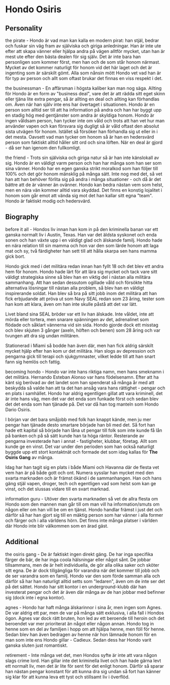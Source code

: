 # Hondo Osiris

## Personality

the pirate -
Hondo är vad man kan kalla en modern pirat: han stjäl, bedrar och fuskar sin väg fram av själviska och giriga anledningar. Han är inte ute efter att skapa vänner eller hjälpa andra på vägen alltför mycket, utan han är mest ute efter den bästa dealen för sig själv. Det är inte bara han personligen som kommer först, men han och de som står honom närmast. Mycket av det kommer naturligt för honom vid det här laget och det är ingenting som är särskilt gömt. Alla som nånsin mött Hondo vet vad han är för typ av person och allt som oftast brukar det finnas en viss respekt i det.

the businessman -
En affärsman i högsta kaliber kan man nog säga. Allting för Hondo är en form av "business deal", vare det är att rädda sitt eget skinn eller tjäna lite extra pengar, så är allting en deal och allting kan förhandlas om. Även när han själv inte ens har övertaget i situationen. Hondo är en person som alltid ser till att ha information på andra och han har byggt upp en stadig hög med gentjänster som andra är skyldiga honom. Hondo är ingen våldsam person, han tycker inte om våld och trots att han vet hur man använder vapen och kan försvara sig dugligt så är våld oftast den absolut sista utvägen för honom. Istället så försöker han förhandla sig ut eller in i det mesta. Oavsett vad man tycker om honom så är han en hedersvärd person som faktiskt alltid håller sitt ord och sina löften. När en deal är gjord - då ser han igenom den fullkomligt.

the friend -
Trots sin själviska och giriga natur så är han inte känslokall av sig. Hondo är en väldigt varm person och han har många som han ser som sina vänner. Hondo har en egen ganska strikt moralkod som han följer till 100% och det gör honom mänsklig på många sätt. Inte nog med det, så vet han att han behöver förlita sig på andra i många situationer - och då är det bättre att de är vänner än ovänner. Hondo kan bedra nästan vem som helst, men en nära vän kommer alltid vara skyddad. Det finns en konstig lojalitet i honom som går emot att vända sig mot det han kallar sitt egna "team". Hondo är faktiskt modig och hedersvärd.


## Biography

before it all -
Hondos liv innan han kom in på den kriminella banan var ett ganska normalt liv i Austin, Texas. Han var det äldsta syskonet och enda sonen och han växte upp i en väldigt glad och älskande familj. Hondo hade en nära relation till sin mamma och hon var den som lärde honom att laga mat och sy, två färdigheter han sett till att hålla skarpa sen hans mamma gick bort.

Hondo gick med i det militära redan innan han fyllt 18 och det blev ett andra hem för honom. Hondo hade lärt för att lära sig mycket och tack vare sitt väldigt strategiska sinne så blev han en viktig del i nästan alla militära sammanhang. Att han sedan dessutom ogillade våld och försökte hitta alternativa lösningar till nästan alla problem, så blev han en väldigt inspirerande soldat. Han blev så bra på sitt jobb inom det militära att han fick erbjudande att pröva ut som Navy SEAL redan som 23 åring, tester som han kom att klara, även om han inte skulle påstå att det var lätt.

Livet bland sina SEAL bröder var ett liv han älskade. Inte våldet, inte att mörda eller tortera, men snarare spänningen av det, adrenalinet som flödade och såklart vännerna vid sin sida. Hondo gjorde dock ett misstag och blev skjuten 3 gånger (axeln, höften och benen) som 28 åring och var tvungen att dra sig undan militären.

Stationerad i Miami så bodde han även där, men han fick aldrig särskilt mycket hjälp efter han kom ur det militära. Han slogs av depression och pengarna gick till terapi och sjukgymnaster, vilket ledde till att han snart fann sig hemlös och fattig.

becoming hondo -
Hondo var inte hans riktiga namn, men hans smeknamn i det militära. Hernando Esteban Alonso var hans födelsenamn. Efter att ha känt sig berövad av det landet som han spenderat så många år med att beskydda så valde han att ta det han ansåg vara hans rättighet - pengar och en plats i samhället. Hondo har aldrig egentligen gillat att vara kriminell, det är inte hans väg, men det var det enda som funkade först och sedan blev det det enda som han tjänade på. Det var då han tog manteln som Hondo Dario Osiris.

I början var det bara småjobb med folk han knappt kände, men ju mer pengar han tjänade desto smartare började han bli med det. Så fort han hade ett kapital så började han låna ut pengar till folk som inte kunde få lån på banken och på så sätt kunde han ta höga räntor. Resterande av pengarna investerade han i annat - fastigheter, klubbar, företag. Allt som kunde ge en vinst. Det var under den perioden som han också naturligt byggde upp ett stort kontaktnät och formade det som idag kallas för <b>The Osiris Gang</b> av många. 

Idag har han tagit sig en plats i både Miami och Havanna där de flesta vet vem han är på både gott och ont. Numera sysslar han mycket med den svarta marknaden och är främst ökänd i de sammanhangen. Han och hans gäng stjäl vapen, droger, tech och egentligen vad som helst som kan ge vinst, och det slussas vidare till en svart marknad.

information guru -
Utöver den svarta marknaden så vet de allra flesta om Hondo som den mannen man går till om man vill ha information/smuts om någon eller om han vill be om en tjänst. Hondo handlar främst i just det och därför så har han gjort sig till en mäktig person som har vänner i alla former och färger och i alla världens hörn. Det finns inte många platser i världen där Hondo inte blir välkommen som en ärad gäst. 

## Additional

the osiris gang -
De är faktiskt ingen direkt gäng. De har inga specifika färger de bär, de har inga coola hälsningar eller något sånt. De jobbar tillsammans, men de är helt individuella, de gör alla olika saker och sköter sitt egna. De är dock tillgängliga för varandra när det kommer till jobb och de ser varandra som en familj. Hondo var den som förde samman alla och därför så har han naturligt alltid setts som "ledaren", även om de inte ser det på det sättet. Hondo har sitt kontor i en underground-klubb där han investerat pengar och det är även där många av de han jobbar med befinner sig (dock inte i egna kontor).

agnes -
Hondo har haft många älskarinnor i sina år, men ingen som Agnes. De var aldrig ett par, men de var på många sätt exklusiva, i alla fall i Hondos ögon. Agnes var dock rätt bruten, hon led av ett beroende till heroin och det beroendet var mer prioriterat än något eller någon annan. Hondo tog in henne som en del av familjen i hopp om att hjälpa henne, men föll för henne. Sedan blev han även bedragen av henne när hon lämnade honom för en man som inte ens Hondo gillar - Cadieux. Sedan dess har Hondo varit ganska sluten just romantiskt.

retirement -
Inte många vet det, men Hondos syfte är inte att vara någon slags crime lord. Han gillar inte det kriminella livet och han hade gärna levt ett normalt liv, men det är lite för sent för det enligt honom. Därför så sparar han nästan pengar konstant för att kunna dra sig undan så fort han känner sig klar för att kunna leva ett tyst och stillsamt liv i överflöd.
